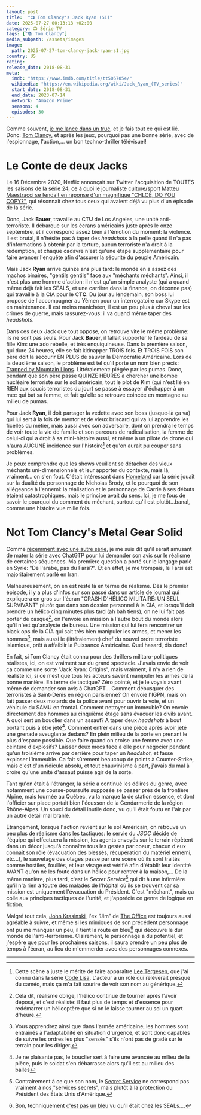 ```yaml
---
layout: post
title:  "📺 Tom Clancy's Jack Ryan (S1)"
date: 2025-07-27 00:13:13 +02:00
category: 📺 Série TV
tags: ["📚 Tom Clancy"]
media_subpath: /assets/images
image:
  path: 2025-07-27-tom-clancy-jack-ryan-s1.jpg
country: US
rating: 
release_date: 2018-08-31
meta:
  imdb: "https://www.imdb.com/title/tt5057054/"
  wikipedia: "https://en.wikipedia.org/wiki/Jack_Ryan_(TV_series)"
  start_date: 2018-08-31
  end_date: 2023-07-14
  network: "Amazon Prime"
  seasons: 4
  episodes: 30
---
```


Comme souvent, [je me lance dans un truc](/posts/tom-clancy-rainbow-six-vegas/), et je fais tout ce qui est lié. Donc: [Tom Clancy](/tags/tom-clancy/), et après les jeux, pourquoi pas une bonne série, avec de l'espionnage, l'action,... un bon techno-thriller télévisuel!

# Le Conte de deux Jacks

Le 16 Décembre 2020, Netflix annonçait sur Twitter l'acquisition de TOUTES les saisons de [<i class="fab fa-wikipedia-w"></i> la série 24](https://fr.wikipedia.org/wiki/24_Heures_chrono), ce à quoi le journaliste culture/sport [<i class="fab fa-x-twitter"></i> Matteu Maestracci se fendait en réponse d'un magnifique "CHLOÉ, DO YOU COPY?"](https://x.com/MMaestracci/status/1339209188732514305), qui résonnait chez tous ceux qui avaient déjà vu plus d'un épisode de la série.

Donc, Jack **Bauer**, travaille au CT**U** de Los Angeles, une unité anti-terroriste. Il débarque sur les écrans américains juste après le onze septembre, et il correspond assez bien à l'émotion du moment: la violence. Il est brutal, il n'hésite pas à taper des _headshots_ à la pelle quand il n'a pas d'informations à obtenir par la torture, aucun terroriste n'a droit à la rédemption, et chaque cadavre n'est qu'une étape supplémentaire pour faire avancer l'enquête afin d'assurer la sécurité du peuple Américain.

Mais Jack **Ryan** arrive quinze ans plus tard: le monde en a assez des machos binaires, "gentils gentils" face aux "méchants méchants". Ainsi, il n'est plus une homme d'action: il n'est qu'un simple analyste (qui a quand même déjà fait les SEALS, et une carrière dans la finance, on déconne pas) qui travaille à la CIA pour le CT**C**. Du jour au lendemain, son boss lui propose de l'accompagner au Yémen pour un interrogatoire car Skype est en maintenance. Il est moins manichéen, il est un peu plus à cheval sur les crimes de guerre, mais rassurez-vous: il va quand même taper des _headshots_.

Dans ces deux Jack que tout oppose, on retrouve vite le même problème: ils ne sont pas seuls. Pour Jack **Bauer**, il fallait supporter le fardeau de sa fille Kim: une ado rebelle, et très enquiquineuse. Dans la première saison, qui dure 24 heures, elle se fait kidnapper TROIS fois. Et TROIS FOIS son père doit la secourir EN PLUS de sauver la Démocratie Américaine. Lors de la deuxième saison, le problème est tel qu'il porte un nom bien précis: [Trapped by Mountain Lions](https://tvtropes.org/pmwiki/pmwiki.php/Main/TrappedByMountainLions). Littéralement: piégée par les pumas. Donc, pendant que son père passe QUINZE HEURES à chercher une bombe nucléaire terroriste sur le sol américain, tout le plot de Kim (qui n'est lié en RIEN aux soucis terroristes du jour) se passe à essayer d'échapper à un mec qui bat sa femme, et fait qu'elle se retrouve coincée en montagne au milieu de pumas.

Pour Jack **Ryan**, il doit partager la vedette avec son boss (jusque-là ça va) qui lui sert à la fois de mentor et de vieux briscard qui va lui apprendre les ficelles du métier, mais aussi avec son adversaire, dont on prendra le temps de voir toute la vie de famille et son parcours de radicalisation, la femme de celui-ci qui a droit à sa mini-histoire aussi, et même à un pilote de drone qui n'aura AUCUNE incidence sur l'histoire[^1] et qu'on aurait pu couper sans problèmes.

Je peux comprendre que les shows veuillent se détacher des vieux méchants uni-dimensionnels et leur apporter du contexte, mais là, vraiment... on s'en fout. C'était intéressant dans [<i class="fab fa-wikipedia-w"></i> Homeland](https://fr.wikipedia.org/wiki/Homeland_(s%C3%A9rie_t%C3%A9l%C3%A9vis%C3%A9e)) car la série jouait sur la dualité du personnage de Nicholas Brody, et le pourquoi de son allégeance à l'ennemi: la réalisation et le personnage de Carrie à ses débuts étaient catastrophiques, mais le principe avait du sens. Ici, je me fous de savoir le pourquoi du comment du méchant, surtout qu'il est plutôt...banal, comme une histoire vue mille fois.

# Not Tom Clancy's Metal Gear Solid

Comme [récemment avec une autre série](/posts/coeurs-noirs/), je me suis dit qu'il serait amusant de mater la série avec ChatGTP pour lui demander son avis sur le réalisme de certaines séquences. Ma première question a porté sur le langage parlé en Syrie: "De l'arabe, pas du Farsi?". Et en effet, je me trompais, le Farsi est majoritairement parlé en Iran.

Malheureusement, on en est resté là en terme de réalisme. Dès le premier épisode, il y a plus d'infos sur son passé dans un article de journal qui expliquera en gros sur l'écran "CRASH D'HÉLICO MILITAIRE: UN SEUL SURVIVANT" plutôt que dans son dossier personnel à la CIA, et lorsqu'il doit prendre un hélico cinq minutes plus tard (ah bah tiens), on ne lui fait pas porter de casque[^2], on l'envoie en mission à l'autre bout du monde alors qu'il n'est qu'analyste de bureau. Une mission qui lui fera rencontrer un black ops de la CIA qui sait très bien manipuler les armes, et mener les hommes[^3], mais aussi le (littéralement) chef du nouvel ordre terroriste islamique, prêt à affaiblir la Puissance Américaine. Quel hasard, dis donc!

En fait, si Tom Clancy était connu pour des thrillers militaro-politiques réalistes, ici, on est vraiment sur du grand spectacle. J'avais envie de voir ça comme une sorte "Jack Ryan: Origins", mais vraiment, il n'y a rien de réaliste ici, si ce n'est que tous les acteurs savent manipuler les armes de la bonne manière. En terme de tactique? Zéro pointé, et je le voyais avant même de demander son avis à ChatGPT... Comment débusquer des terroristes à Saint-Denis en région parisienne? On envoie l'IGPN, mais on fait passer deux motards de la police avant pour ouvrir la voie, et un véhicule du SAMU en frontal. Comment nettoyer un immeuble? On envoie directement des hommes au cinquième étage sans évacuer les civils avant. A quoi sert un bouclier dans un assaut? A taper deux _headshots_ à bout portant puis à être jeté[^4]. Comment entrer dans une pièce après avoir jeté une grenade aveuglante dedans? En plein milieu de la porte en prenant le plus d'espace possible. Que faire quand on croise une femme avec une ceinture d'explosifs? Laisser deux mecs face à elle pour négocier pendant qu'un troisième arrive par derrière pour taper un _headshot_, et fasse exploser l'immeuble. Ca fait sûrement beaucoup de points à Counter-Strike, mais c'est d'un ridicule absolu, et tout chauvinisme à part, j'avais du mal à croire qu'une unité d'assaut puisse agir de la sorte.

Tant qu'on était à l'étranger, la série a continué les délires du genre, avec notamment une course-poursuite supposée se passer près de la frontière Alpine, mais tournée au Québec, vu la marque la de station essence, et dont l'officier sur place portait bien l'écusson de la Gendarmerie de la région Rhône-Alpes. Un souci du détail inutile donc, vu qu'il était foutu en l'air par un autre détail mal branlé.

Étrangement, lorsque l'action revient sur le sol Américain, on retrouve un peu plus de réalisme dans les tactiques: le servie du _JSOC_ décide de l'équipe qui effectuera la mission, les agents envoyés sur le terrain répètent dans un décor jusqu'à connaître tous les gestes par coeur, chacun d'eux connaît son rôle (évacuation des blessés, récupération du matériel ennemi, etc...), le sauvetage des otages passe par une scène où ils sont traités comme hostiles, fouillés, et leur visage est vérifié afin d'établir leur identité AVANT qu'on ne les foute dans un hélico pour rentrer à la maison,... De la même manière, plus tard, c'est le _Secret Service_[^5] qui dit à une infirmière qu'il n'a rien à foutre des malades de l'hôpital où ils se trouvent car sa mission est uniquement l'évacuation du Président. C'est "méchant", mais ça colle aux principes tactiques de l'unité, et j'apprécie ce genre de logique en fiction.

Malgré tout cela, [<i class="fab fa-wikipedia-w"></i> John Krasinski](https://fr.wikipedia.org/wiki/John_Krasinski), l'ex "Jim" de [<i class="fab fa-wikipedia-w"></i> The Office](https://fr.wikipedia.org/wiki/The_Office_(s%C3%A9rie_t%C3%A9l%C3%A9vis%C3%A9e,_2005)) est toujours aussi agréable à suivre, et même si les mimiques de son précédent personnage ont pu me manquer un peu, il tient la route en bleu[^6] qui découvre le dur monde de l'anti-terrorisme. Clairement, le personnage a du potentiel, et j'espère que pour les prochaines saisons, il saura prendre un peu plus de temps à l'écran, au lieu de m'emmerder avec des personnages connexes.

***
[^1]: Cette scène a juste le mérite de faire apparaître [<i class="fab fa-wikipedia-w"></i> Lee Tergesen](https://fr.wikipedia.org/wiki/Lee_Tergesen), que j'ai connu dans la série [<i class="fab fa-wikipedia-w"></i> Code Lisa](https://fr.wikipedia.org/wiki/Code_Lisa). L'acteur a un rôle qui relèverait presque du caméo, mais ça m'a fait sourire de voir son nom au générique.
[^2]: Cela dit, réalisme oblige, l'hélico continue de tourner après l'avoir déposé, et c'est réaliste: il faut plus de temps et d'essence pour redémarrer un hélicoptère que si on le laisse tourner au sol un quart d'heure.
[^3]: Vous apprendrez ainsi que dans l'armée américaine, les hommes sont entrainés à l'adaptabilité en situation d'urgence, et sont donc capables de suivre les ordres les plus "sensés" s'ils n'ont pas de gradé sur le terrain pour les diriger.
[^4]: Je ne plaisante pas, le bouclier sert à faire une avancée au milieu de la pièce, puis le soldat s'en débarrasse alors qu'il est au milieu des balles
[^5]: Contrairement à ce que son nom, le [<i class="fab fa-wikipedia-w"></i> Secret Service](https://fr.wikipedia.org/wiki/United_States_Secret_Service) ne correspond pas vraiment à nos "services secrets", mais plutôt à la protection du Président des États Unis d'Amérique.
[^6]: Bon, techniquement [<i class="fab fa-youtube"></i> c'est pas un bleu](https://www.youtube.com/watch?v=8TCS3H67XBQ) vu qu'il était chez les SEALs....